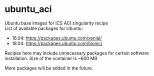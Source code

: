 # ubuntu_aci
Ubuntu base images for ICS ACI singularity recipe  
List of available packages for Ubuntu:  
- 16.04: https://packages.ubuntu.com/xenial/  
- 18.04: https://packages.ubuntu.com/bionic/

Recipes here may include unnecessary packages for certain software installation. Size of the container is ~600 MB

More packages will be added in the future.
